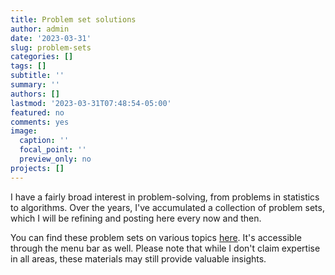 ```yaml
---
title: Problem set solutions
author: admin
date: '2023-03-31'
slug: problem-sets
categories: []
tags: []
subtitle: ''
summary: ''
authors: []
lastmod: '2023-03-31T07:48:54-05:00'
featured: no
comments: yes
image:
  caption: ''
  focal_point: ''
  preview_only: no
projects: []
---
```


I have a fairly broad interest in problem-solving, from problems in statistics
to algorithms. Over the years, I've accumulated a collection of problem sets,
which I will be refining and posting here every now and then.

You can find these problem sets on various topics [here](https://metafunctor.com/#prob-sets).
It's accessible through the menu bar as well. Please note that while I don't
claim expertise in all areas, these materials may still provide valuable insights.

